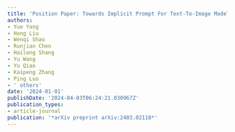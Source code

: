```yaml
---
title: 'Position Paper: Towards Implicit Prompt For Text-To-Image Models'
authors:
- Yue Yang
- Hong Liu
- Wenqi Shao
- Runjian Chen
- Hailong Shang
- Yu Wang
- Yu Qiao
- Kaipeng Zhang
- Ping Luo
- ' others'
date: '2024-01-01'
publishDate: '2024-04-03T06:24:21.030967Z'
publication_types:
- article-journal
publication: '*arXiv preprint arXiv:2403.02118*'
---
```

